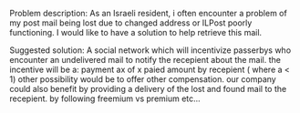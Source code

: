 Problem description: As an Israeli resident, i often encounter a problem of my post mail being lost due to changed address or ILPost poorly functioning. I would like to have a solution to help retrieve this mail.

Suggested solution: A social network which will incentivize passerbys who encounter an undelivered mail to notify the recepient about the mail.
the incentive will be a: payment ax of x paied amount by recepient ( where a < 1) other possibility would be to offer other compensation.
our company could also benefit by providing a delivery of the lost and found mail to the recepient. by following freemium vs premium etc...
